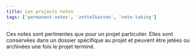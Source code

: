 ```yaml
---
title: Les projects notes
tags: ['permanent-notes', 'zettelkasten', 'note-taking']
---
```


Ces notes sont pertinentes que pour un projet particulier. Elles sont conservées dans un dossier spécifique au projet et peuvent être jetées ou archivées une fois le projet terminé.